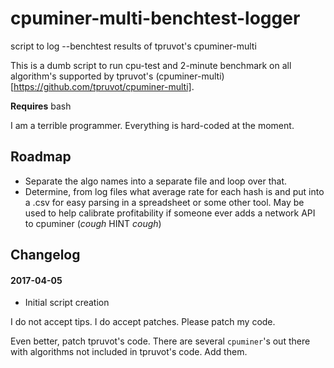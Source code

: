 # cpuminer-multi-benchtest-logger
script to log --benchtest results of tpruvot's cpuminer-multi

This is a dumb script to run cpu-test and 2-minute benchmark on all algorithm's supported by tpruvot's (cpuminer-multi)[https://github.com/tpruvot/cpuminer-multi].

**Requires**
bash

I am a terrible programmer. Everything is hard-coded at the moment.

## Roadmap
* Separate the algo names into a separate file and loop over that.
* Determine, from log files what average rate for each hash is and put into a .csv for easy parsing in a spreadsheet or some other tool. May be used to help calibrate profitability if someone ever adds a network API to cpuminer (*cough* HINT *cough*)

## Changelog
#### 2017-04-05
* Initial script creation


I do not accept tips. I do accept patches. Please patch my code.

Even better, patch tpruvot's code. There are several `cpuminer`'s out there with algorithms not included in tpruvot's code. Add them.


